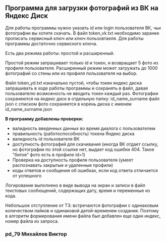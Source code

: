 ## Программа для загрузки фотографий из ВК на Яндекс Диск

Для работы программы нужно указать id или login пользователя ВК, чьи фотографии вы хотите скачать.
В файл token_vk.txt необходимо заранее прописать сервисный ключ или ключ пользовтаеля. Для работы программы достаточно сервисного ключа.

Есть два режима работы: простой и расширенный.

Простой режим запрашивает только id и токен, и возвращает 5 фото из профиля пользователя.
Расширенный режим может загружать до 1000 фотографий со стены или из профиля пользователя на выбор.

Файл token_yd.txt изначально пустой, чтобы токен яндекс диска запрашивать в ходе работы программы и сохранять в файл, давая пользователю возможность не вводить токен каждый раз.
Фотографии сохраняются на яндекс диск в отдельную папку: id_name_surname
файл json c списком фото сохраняется в корень диска с именем id_name_surname.json

**В программу добавлены проверки:**

* валидность введенных данных во время диалога с пользователем
* правильность (работоспособность) токена Яндекс диска
* валидность id пользователя ВК
* доступность фотографий для скачивания (иногда ВК отдает ссылку, но фотографии по этой ссылке нет, выдает код ошибки 404. Такое "битое" фото есть в профиле id=1)
* Проверка на доступность профиля пользователя (умеет распознавать закрытые и удаленные профили)
* коды ответов и сообщения об ошибках, если код ответа отличается от успешного

Логирование выполнено в виде вывода на экран и записи в файл текстовых сообющений, содержащих дату, время и переменные из кода.

Небольшое отступление от ТЗ: встречаются фотографии с одинаковым количеством лайков и одинаковой датой-временем создания.
Поэтому в алгоритм формирования имени файла был добавлен еще один индекс, номер файла из запроса.

### pd_79 Михайлов Виктор
